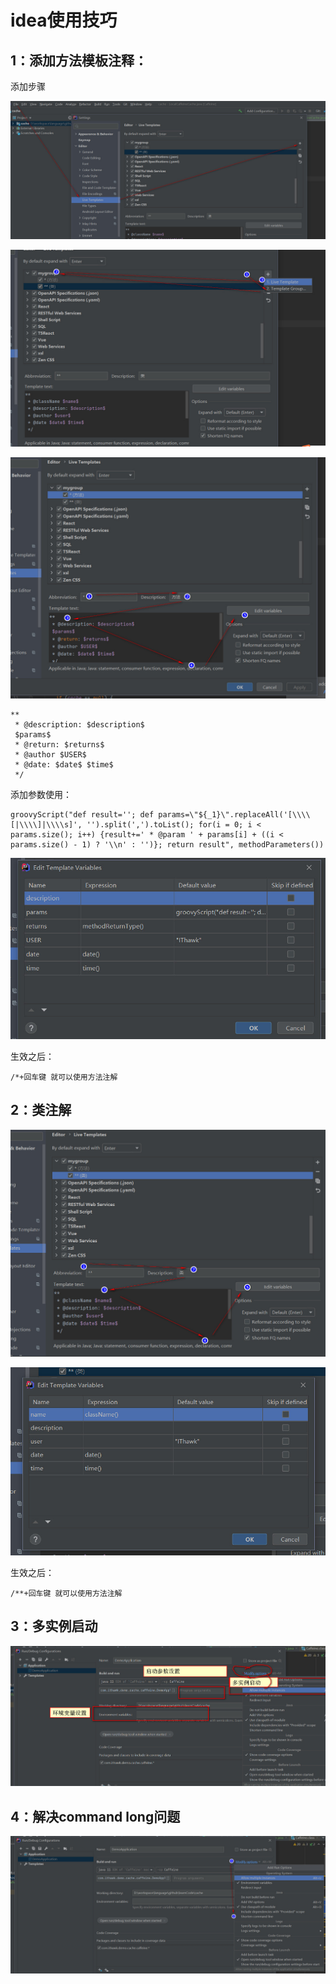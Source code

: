 # idea使用技巧
## 1：添加方法模板注释：

添加步骤

![](.\images\2021-08-01_143038.jpg)

![](.\images\2021-08-01_143154.jpg)

![](.\images\2021-08-01_143251.jpg)

```
**
 * @description: $description$ 
 $params$ 
 * @return: $returns$ 
 * @author $USER$
 * @date: $date$ $time$
 */ 
```
添加参数使用：
```
groovyScript("def result=''; def params=\"${_1}\".replaceAll('[\\\\[|\\\\]|\\\\s]', '').split(',').toList(); for(i = 0; i < params.size(); i++) {result+=' * @param ' + params[i] + ((i < params.size() - 1) ? '\\n' : '')}; return result", methodParameters())

```
![](.\images\2021-08-01_143343.jpg)

生效之后：

```
/*+回车键 就可以使用方法注解
```
## 2：类注解
![](.\images\2021-08-01_143405.jpg)

![](.\images\2021-08-01_143440.jpg)

生效之后：

```
/**+回车键 就可以使用方法注解
```

## 3：多实例启动

![](.\images\2021-08-01_144149.jpg)

## 4：解决command long问题
![](.\images\2021-08-01_144523.jpg)

